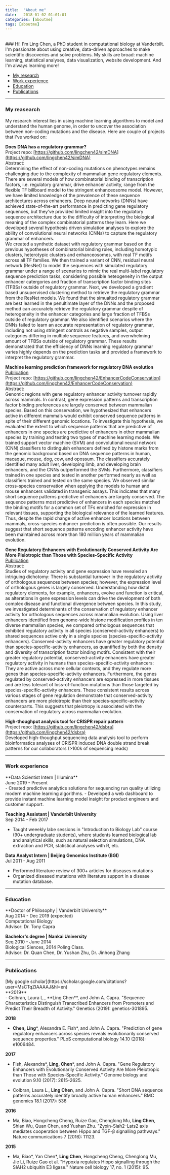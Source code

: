 ```yaml
---
title:  "About me"
date:   2018-01-02 01:01:01
categories: [aboutme]
tags: [aboutme]
---
```

<br>
### Hi! I'm Ling Chen, a PhD student in computational biology at Vanderbilt. 
I'm passionate about using creative, data-driven approaches to make scientific 
discoveries and solve problems. My skills are broad: machine learning, statistical 
analyses, data visualization, website development. And I'm always learning more!
<br>

- [My research](#research)
- [Work experience](#experience)
- [Education](#education)
- [Publications](#publication)

---
<h3 id="research"> My reasearch</h3>
My research interest lies in using machine learning algorithms to model and 
understand the human genome, in order to uncover the association between 
non-coding mutations and the disease.
Here are couple of projects that I've worked on:

**Does DNA has a regulatory grammar?**<br>
Project repo:
[https://github.com/lingchen42/simDNA](https://github.com/lingchen42/simDNA)<br>
Abstract:<br>
Determining the effect of non-coding mutations on phenotypes remains challenging due to the complexity of mammalian gene regulatory elements. There are several models of how combinatorial binding of transcription factors, i.e. regulatory grammar, drive enhancer activity, range from the flexible TF billboard model to the stringent enhanceosome model. However, we have limited knowledge of the prevalence of these sequence architectures across enhancers. Deep neural networks (DNNs) have achieved state-of-the-art performance in predicting gene regulatory sequences, but they’ve provided limited insight into the regulatory sequence architecture due to the difficulty of interpreting the biological meaning of the complex combinatorial patterns they learn.  Here we developed several hypothesis driven simulation analyses to explore the ability of convolutional neural networks (CNNs) to capture the regulatory grammar of enhancers. <br>
We created a synthetic dataset with regulatory grammar based on the previous hypotheses of combinatorial binding rules, including homotypic clusters, heterotypic clusters and enhanceosomes, with real TF motifs across all TF families. We then trained a variant  of CNN, residual neural network (ResNet) to model the sequences with simulated regulatory grammar under a range of scenarios to mimic the real multi-label regulatory sequence prediction tasks, considering possible heteogeneity in the output enhancer catergories and fraction of transcription factor binding sites (TFBSs) outside of regulatory grammar. Next, we developed a gradient based unsupervised clustering method to retrieve the regulatory grammar from the ResNet models. We found that the simualted regulatory grammar are best  learned in the penultimate layer of the DNNs and the proposed method can accurately retrieve the regulatory grammar despite of heterogeneity in the enhancer categories and large fraction of TFBSs outside of regulatory grammar. We also identified scenarios where the DNNs failed to learn an accurate representation of regulatory grammar, including not using stringent controls as negative samples, output categories differing in multiple sequence features, and overwhelming amount of TFBSs outside of regulatory grammar. These results demonstrated that the efficiency of DNNs learning regulatory grammar varies highly depends on the prediction tasks and provided a framework to interpret the regulatory grammar.<br>

**Machine learning prediction framework for regulatory DNA evolution**<br>
[Publication](https://journals.plos.org/ploscompbiol/article?id=10.1371/journal.pcbi.1006484&rev=2)<br>
Project repo:
[https://github.com/lingchen42/EnhancerCodeConservation](https://github.com/lingchen42/EnhancerCodeConservation)<br>
Abstract:<br>
Genomic regions with gene regulatory enhancer activity turnover rapidly across mammals. In contrast, gene expression patterns and transcription factor binding preferences are largely conserved between mammalian species. Based on this conservation, we hypothesized that enhancers active in different mammals would exhibit conserved sequence patterns in spite of their different genomic locations. To investigate this hypothesis, we evaluated the extent to which sequence patterns that are predictive of enhancers in one species are predictive of enhancers in other mammalian species by training and testing two types of machine learning models. We trained support vector machine (SVM) and convolutional neural network (CNN) classifiers to distinguish enhancers defined by histone marks from the genomic background based on DNA sequence patterns in human, macaque, mouse, dog, cow, and opossum. The classifiers accurately identified many adult liver, developing limb, and developing brain enhancers, and the CNNs outperformed the SVMs. Furthermore, classifiers trained in one species and tested in another performed nearly as well as classifiers trained and tested on the same species. We observed similar cross-species conservation when applying the models to human and mouse enhancers validated in transgenic assays. This indicates that many short sequence patterns predictive of enhancers are largely conserved. The sequence patterns most predictive of enhancers in each species matched the binding motifs for a common set of TFs enriched for expression in relevant tissues, supporting the biological relevance of the learned features. Thus, despite the rapid change of active enhancer locations between mammals, cross-species enhancer prediction is often possible. Our results suggest that short sequence patterns encoding enhancer activity have been maintained across more than 180 million years of mammalian evolution.<br>

**Gene Regulatory Enhancers with Evolutionarily Conserved Activity Are More Pleiotropic than Those with Species-Specific Activity**<br>
[Publication](https://academic.oup.com/gbe/article/9/10/2615/4161386)<br>
Abstract:<br>
Studies of regulatory activity and gene expression have revealed an intriguing dichotomy: There is substantial turnover in the regulatory activity of orthologous sequences between species; however, the expression level of orthologous genes is largely conserved. Understanding how distal regulatory elements, for example, enhancers, evolve and function is critical, as alterations in gene expression levels can drive the development of both complex disease and functional divergence between species. In this study, we investigated determinants of the conservation of regulatory enhancer activity for orthologous sequences across mammalian evolution. Using liver enhancers identified from genome-wide histone modification profiles in ten diverse mammalian species, we compared orthologous sequences that exhibited regulatory activity in all species (conserved-activity enhancers) to shared sequences active only in a single species (species-specific-activity enhancers). Conserved-activity enhancers have greater regulatory potential than species-specific-activity enhancers, as quantified by both the density and diversity of transcription factor binding motifs. Consistent with their greater regulatory potential, conserved-activity enhancers have greater regulatory activity in humans than species-specific-activity enhancers: They are active across more cellular contexts, and they regulate more genes than species-specific-activity enhancers. Furthermore, the genes regulated by conserved-activity enhancers are expressed in more tissues and are less tolerant of loss-of-function mutations than those targeted by species-specific-activity enhancers. These consistent results across various stages of gene regulation demonstrate that conserved-activity enhancers are more pleiotropic than their species-specific-activity counterparts. This suggests that pleiotropy is associated with the conservation of regulatory across mammalian evolution.

**High-thoughput analysis tool for CRISPR repair pattern**<br>
Project repo: 
[https://github.com/lingchen42/dsbra](https://github.com/lingchen42/dsbra)<br>
Developed high-thoughput sequencing data analysis tool to perform bioinformatics analyses of CRISPR induced DNA double
strand break patterns for our collaborators (>100k of sequencing reads)

---
<h3 id="experience"> Work experience </h3>
**Data Scientist Intern | Illumina** <br>
June 2019 - Present <br>
- Created predictive analytics solutions for sequencing
run quality utilizing modern machine learning algorithms.
- Developed a web dashboard to provide instant machine learning model insight for product engineers and customer support.

**Teaching Assistant | Vanderbilt University** <br>
Sep 2014 - Feb 2017 <br>
- Taught weeekly labe sessions in "Introduction to Biology Lab" course (90+ undergraduate students), where students learned biological lab and analytical
skills, such as natural selection simulations, DNA extraction and PCR, statistical
analyses with R, etc.

**Data Analyst Intern | Beijing Genomics Institute (BGI)** <br>
Jul 2011 - Aug 2011 <br>
- Performed literature review of 300+ articles for diseases mutations
- Organized diseased mutations with literature support in a disease
mutation database.

---
<h3 id="education"> Education </h3>
**Doctor of Philosophy | Vanderbilt University** <br>
Aug 2014 - Dec 2019 (expected) <br>
Computational Biology<br>
Advisor: Dr. Tony Capra

**Bachelor's degree | Nankai University** <br>
Seq 2010 - June 2014 <br>
Biological Siences, 2014 Poling Class.<br>
Advisor: Dr. Quan Chen, Dr. Yushan Zhu, Dr. Jinhong Zhang


<!-- ---
<h3 id="awards"> Honors & Awards </h3>
2017, 2018<br>
Society for Molecular Biology and Evolution Annual Meeting Registration Award<br>

2016, 2017, 2018<br>
Vanderbilt University Graduate Student Research Travel Award<br>

2016, 2017, 2018<br>
Mosig Travel Grant<br>

2014<br>
 -->



---
<h3 id="publication"> Publications </h3>
[My google scholar](https://scholar.google.com/citations?user=MsCTqZIAAAAJ&hl=en)
<br>
**2019** <br>
- Colbran, Laura L., **Ling Chen**, and John A. Capra. "Sequence Characteristics Distinguish Transcribed Enhancers from Promoters and Predict Their Breadth of Activity." Genetics (2019): genetics-301895.

**2018** <br>
- **Chen, Ling**\*, Alexandra E. Fish*, and John A. Capra. "Prediction of gene regulatory enhancers across species reveals evolutionarily conserved sequence properties." PLoS computational biology 14.10 (2018): e1006484.

**2017** <br>
- Fish, Alexandra\*, **Ling, Chen**\*, and John A. Capra. "Gene Regulatory Enhancers with Evolutionarily Conserved Activity Are More Pleiotropic than Those with Species-Specific Activity." Genome biology and evolution 9.10 (2017): 2615-2625.

- Colbran, Laura L., **Ling Chen**, and John A. Capra. "Short DNA sequence patterns accurately identify broadly active human enhancers." BMC genomics 18.1 (2017): 536

**2016** <br>
- Ma, Biao, Hongcheng Cheng, Ruize Gao, Chenglong Mu, **Ling Chen**, Shian Wu, Quan Chen, and Yushan Zhu. "Zyxin-Siah2–Lats2 axis mediates cooperation between Hippo and TGF-β signalling pathways." Nature communications 7 (2016): 11123.

**2015** <br>
- Ma, Biao\*, Yan Chen\*, **Ling Chen**, Hongcheng Cheng, Chenglong Mu, Jie Li, Ruize Gao et al. "Hypoxia regulates Hippo signalling through the SIAH2 ubiquitin E3 ligase." Nature cell biology 17, no. 1 (2015): 95.